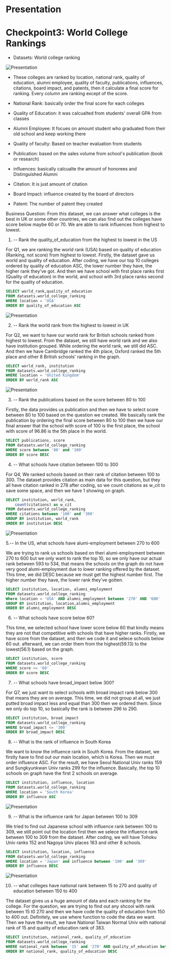 # Presentation

# Checkpoint3: World College Rankings

* Datasets: World college ranking

![Presentation](Visualization/Presentation-CWUR.jpg)

* These colleges are ranked by location, national rank, quality of education, alumni employee, quality of faculty, publications, influences, citations, board impact, and patents, then it calculate a final score for ranking. Every column are ranking except of the score.


* National Rank: basically order the final score for each colleges
* Quality of Education: it was calcualted from students' overall GPA from classes
* Alumni Employee: It focues on amount student who graduated from their old school and keep working there
* Quality of faculty: Based on teacher evaluation from students
* Publication: based on the sales volume from school's publication (book or research)
* influences: basically calcualte the amount of honorees and Distinguished Alumni
* Citation: It is just amount of citation
* Board Impact: influence created by the board of directors
* Patent: The number of patent they created 


Business Question: From this dataset, we can answer what colleges is the best in UK or some other countries, we can also find out the colleges have score below maybe 60 or 70. We are able to rank influences from highest to lowest. 

1. -- Rank the quality_of_education from the highest to lowest in the US

For Q1, we are ranking the world rank (USA) based on quality of education (Ranking, not score) from highest to lowest. Firstly, the dataset gave us world and quality of education. After coding, we have our top 10 colleges ordered by quality of education ASC, the lower number they have, the higher rank they've got. And then we have school with first place ranks first (Quality of education) in the world, and school with 3rd place ranks second for the quality of education. 

```SQL
SELECT world_rank,quality_of_education
FROM datasets.world_college_ranking
WHERE location = 'USA'
ORDER BY quality_of_education ASC
```

![Presentation](Visualization/Presentation-1.png)


2. -- Rank the world rank from the highest to lowest in UK

For Q2, we want to have our world rank for British schools ranked from highest to lowest. From the dataset, we still have world rank and we also have institution grouped. While ordering the world rank, we still did ASC. And then we have Cambridge ranked the 4th place, Oxford ranked the 5th place and other 8 British schools' ranking in the graph. 

```SQL
SELECT world_rank, institution
FROM datasets.world_college_ranking
WHERE location = 'United Kingdom'
ORDER BY world_rank ASC
```

![Presentation](Visualization/Presentation-2.png)


3. -- Rank the publications based on the score between 80 to 100

Firstly, the data provides us publication and then we have to select score between 80 to 100 based on the question we created. We basically rank the publication by ordering the final score between 80 to 100 then we have our final answer that the school with score of 100 is the first place, the school with score of 96.86 is the 5th place in the world. 

```SQL
SELECT publications, score
FROM datasets.world_college_ranking
WHERE score between '80' and '100'
ORDER BY score DESC
```



4. -- What schools have citation between 100 to 300

For Q4, We ranked schools based on their rank of citation between 100 to 300. The dataset provides citation as main data for this question, but they all have citation ranked in 278 after coding, so we count citations as w_cit to save some space, and then we have 1 showing on graph. 

```SQL
SELECT institution, world_rank,
    count(citations) as w_cit
FROM datasets.world_college_ranking
WHERE citations between '100' and '300'
GROUP BY institution, world_rank
ORDER BY institution DESC
```

![Presentation](Visualization/Presentation-4.png)


5.-- In the US, what schools have alumi-employment between 270 to 600

We are trying to rank us schools based on theri alumi-employment between 270 to 600 but we only want to rank the top 10, so we only have our actual rank between 593 to 534, that means the schools on the graph do not have very good alumi-employment due to lower ranking offered by the dataset. This time, we did DESC because we must get the highest number first. The higher number they have, the lower rank they've gotten. 

```SQL
SELECT institution, location, alumni_employment
FROM datasets.world_college_ranking
Where location = 'USA' AND alumni_employment between '270' AND '600'
GROUP BY institution, location,alumni_employment
ORDER BY alumni_employment DESC
```



6. -- What schools have score below 60?

This time, we selected school have lower score below 60 that kindly means they are not that competitive with schools that have higher ranks. Firstly, we have score from the dataset, and then we code it and selece schools below 60 out. afterward, we can order them from the highest(59.13) to the lowest(56.1) based on the graph. 

```SQL
SELECT institution, score
FROM datasets.world_college_ranking
WHERE score <= '60'
ORDER BY score DESC
```


7. -- What schools have broad_impact below 300?

For Q7, we just want to select schools with broad impact rank below 300 that means they are on average. This time, we did not group at all, we just putted broad impact less and equal than 300 then we ordered them. Since we only do top 10, so basically the rank is between 296 to 290. 

```SQL
SELECT institution, broad_impact
FROM datasets.world_college_ranking
WHERE broad_impact <= '300'
ORDER BY broad_impact DESC
```


8. -- What is the rank of influence in South Korea

We want to know the influence rank in South Korea. From the dataset, we firstly have to find out our main location, which is Korea. Then we must order influence ASC. For the result, we have Seoul National Univ ranks 159 and Sungkyunkwan Univ ranks 299 for the influence. Basically, the top 10 schools on graph have the first 2 schools on average. 

```SQL
SELECT institution, influence, location
FROM datasets.world_college_ranking
WHERE location = 'South Korea'
ORDER BY influence ASC
```
![Presentation](Visualization/Presentation-8.png)

9. -- What is the influence rank for Japan between 100 to 309

We tried to find out Japanese school with influence rank between 100 to 309, we still point out the location first then we selece the influence rank between 100 to 309 from the dataset. After coding, we will have Tohoku Univ ranks 152 and Nagoya Univ places 163 and other 8 schools.

```SQL
SELECT institution, location, influence
FROM datasets.world_college_ranking
WHERE location = 'Japan' and influence between '100' and '309' 
ORDER BY influence DESC
```

![Presentation](Visualization/Presentation-9.png)


10. -- what colleges have national rank between 15 to 270 and quality of education between 150 to 400

The dataset gives us a huge amount of data and each ranking for the college. For the question, we are trying to find out any shcool with rank between 15 t0 270 and then we have code the quality of education from 150 to 400 out. Definitely, we use where function to code the data we want. Then we have the result, we have National Taiwan Normal Univ with national rank of 15 and quality of education rank of 383.

```SQL
SELECT institution, national_rank, quality_of_education
FROM datasets.world_college_ranking
WHERE national_rank between '15' and '270' AND quality_of_education between '150' and '400'
ORDER BY national_rank, quality_of_education DESC
```

